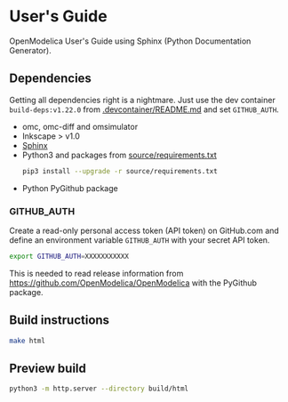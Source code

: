 # User's Guide

OpenModelica User's Guide using Sphinx (Python Documentation Generator).

## Dependencies

Getting all dependencies right is a nightmare. Just use the dev container
`build-deps:v1.22.0` from [.devcontainer/README.md](./../../.devcontainer/README.md) and
set `GITHUB_AUTH`.

 - omc, omc-diff and omsimulator
 - Inkscape > v1.0
 - [Sphinx](http://sphinx-doc.org/)
 - Python3 and packages from [source/requirements.txt](./source/requirements.txt)
   ```bash
   pip3 install --upgrade -r source/requirements.txt
   ```
 - Python PyGithub package

### GITHUB_AUTH

Create a read-only personal access token (API token) on GitHub.com and define an
environment variable `GITHUB_AUTH` with your secret API token.
```bash
export GITHUB_AUTH=XXXXXXXXXXX
```
This is needed to read release information from
https://github.com/OpenModelica/OpenModelica with the PyGithub package.

## Build instructions

```bash
make html
```

## Preview build

```bash
python3 -m http.server --directory build/html
```
